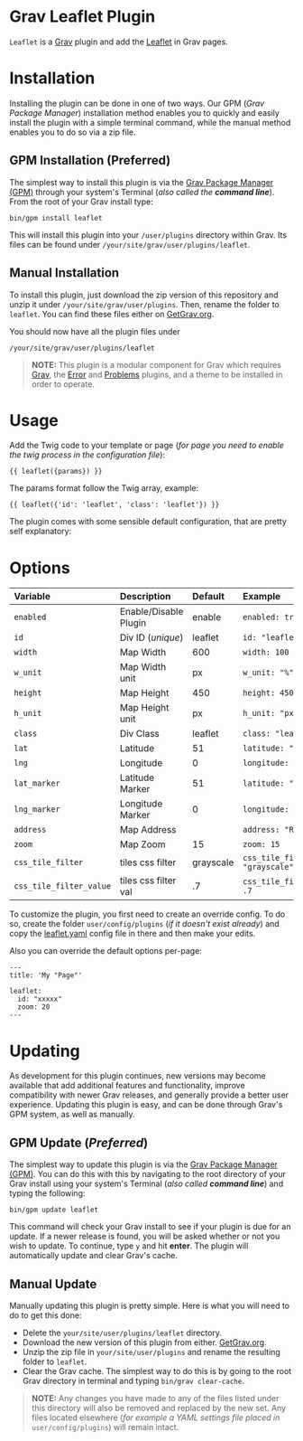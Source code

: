 # Grav Leaflet Plugin

`Leaflet` is a [Grav](http://github.com/getgrav/grav) plugin and add the [Leaflet](http://leafletjs.com/) in Grav pages.

# Installation

Installing the plugin can be done in one of two ways. Our GPM (_Grav Package Manager_) installation method enables you to quickly and easily install the plugin with a simple terminal command, while the manual method enables you to do so via a zip file.

## GPM Installation (Preferred)

The simplest way to install this plugin is via the [Grav Package Manager (GPM)](http://learn.getgrav.org/advanced/grav-gpm) through your system's Terminal (_also called the **command line**_).  From the root of your Grav install type:

    bin/gpm install leaflet

This will install this plugin into your `/user/plugins` directory within Grav. Its files can be found under `/your/site/grav/user/plugins/leaflet`.

## Manual Installation

To install this plugin, just download the zip version of this repository and unzip it under `/your/site/grav/user/plugins`. Then, rename the folder to `leaflet`. You can find these files either on [GetGrav.org](http://getgrav.org/downloads/plugins#extras).

You should now have all the plugin files under

    /your/site/grav/user/plugins/leaflet

> **NOTE:** This plugin is a modular component for Grav which requires [Grav](http://github.com/getgrav/grav), the [Error](https://github.com/getgrav/grav-plugin-error) and [Problems](https://github.com/getgrav/grav-plugin-problems) plugins, and a theme to be installed in order to operate.

# Usage

Add the Twig code to your template or page (_for page you need to enable the twig process in the configuration file_):

    {{ leaflet({params}) }}

The params format follow the Twig array, example:

    {{ leaflet({'id': 'leaflet', 'class': 'leaflet'}) }}

The plugin comes with some sensible default configuration, that are pretty self explanatory:

# Options

|      Variable           |       Description       | Default   |           Example              |
| :---------------------- | :---------------------- | :-------- | :----------------------------- |
| `enabled`               | Enable/Disable Plugin   | enable    | `enabled: true`                |
| `id`                    | Div ID (_unique_)       | leaflet   | `id: "leaflet"`                |
| `width`                 | Map Width               | 600       | `width: 100`                   |
| `w_unit`                | Map Width unit          | px        | `w_unit: "%"`                  |
| `height`                | Map Height              | 450       | `height: 450`                  |
| `h_unit`                | Map Height unit         | px        | `h_unit: "px"`                 |
| `class`                 | Div Class               | leaflet   | `class: "leaflet"`             |
| `lat`                   | Latitude                |    51     | `latitude: "London"`           |
| `lng`                   | Longitude               |    0      | `longitude: "London"`          |
| `lat_marker`            | Latitude Marker         |    51     | `latitude: "London"`           |
| `lng_marker`            | Longitude Marker        |    0      | `longitude: "London"`          |
| `address`               | Map Address             |           | `address: "Rome street"`       |
| `zoom`                  | Map Zoom                |    15     | `zoom: 15`                     |
| `css_tile_filter`       | tiles css filter        | grayscale | `css_tile_filter: "grayscale"` |
| `css_tile_filter_value` | tiles css filter val    | .7        | `css_tile_filter_value: .7`    |


To customize the plugin, you first need to create an override config. To do so, create the folder `user/config/plugins` (_if it doesn't exist already_) and copy the [leaflet.yaml](leaflet.yaml) config file in there and then make your edits.

Also you can override the default options per-page:

    ---
    title: 'My "Page"'

    leaflet:
      id: "xxxxx"
      zoom: 20
    ---

# Updating

As development for this plugin continues, new versions may become available that add additional features and functionality, improve compatibility with newer Grav releases, and generally provide a better user experience. Updating this plugin is easy, and can be done through Grav's GPM system, as well as manually.

## GPM Update (_Preferred_)

The simplest way to update this plugin is via the [Grav Package Manager (GPM)](http://learn.getgrav.org/advanced/grav-gpm). You can do this with this by navigating to the root directory of your Grav install using your system's Terminal (_also called **command line**_) and typing the following:

    bin/gpm update leaflet

This command will check your Grav install to see if your plugin is due for an update. If a newer release is found, you will be asked whether or not you wish to update. To continue, type `y` and hit **enter**. The plugin will automatically update and clear Grav's cache.

## Manual Update

Manually updating this plugin is pretty simple. Here is what you will need to do to get this done:

* Delete the `your/site/user/plugins/leaflet` directory.
* Download the new version of this plugin from either. [GetGrav.org](http://getgrav.org/downloads/plugins#extras).
* Unzip the zip file in `your/site/user/plugins` and rename the resulting folder to `leaflet`.
* Clear the Grav cache. The simplest way to do this is by going to the root Grav directory in terminal and typing `bin/grav clear-cache`.

> **NOTE:** Any changes you have made to any of the files listed under this directory will also be removed and replaced by the new set. Any files located elsewhere (_for example a YAML settings file placed in_ `user/config/plugins`) will remain intact.
